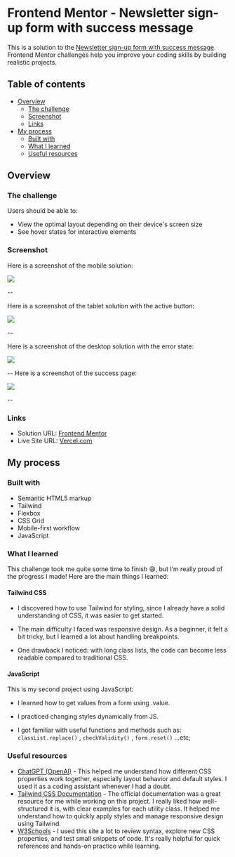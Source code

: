 # Frontend Mentor - Newsletter sign-up form with success message

This is a solution to the [Newsletter sign-up form with success message](https://www.frontendmentor.io/challenges/). Frontend Mentor challenges help you improve your coding skills by building realistic projects. 

## Table of contents

- [Overview](#overview)
  - [The challenge](#the-challenge)
  - [Screenshot](#screenshot)
  - [Links](#links)
- [My process](#my-process)
  - [Built with](#built-with)
  - [What I learned](#what-i-learned)
  - [Useful resources](#useful-resources)

## Overview

### The challenge

Users should be able to:

- View the optimal layout depending on their device's screen size
- See hover states for interactive elements

### Screenshot

Here is a screenshot of the mobile solution:

![](./images/mobile.png)

--

Here is a screenshot of the tablet solution with the active button:

![](./images/tablet-active.png)

--

Here is a screenshot of the desktop solution with the error state:

![](./images/error.png)

--
Here is a screenshot of the success page:

![](./images/success.png)

--

### Links

- Solution URL: [Frontend Mentor](https://www.frontendmentor.io/solutions/meet-landing-page-2cqRWvWRfb)
- Live Site URL: [Vercel.com](https://newsletter-sign-up-form-mocha.vercel.app/)

## My process

### Built with

- Semantic HTML5 markup
- Tailwind
- Flexbox
- CSS Grid
- Mobile-first workflow
- JavaScript

### What I learned

This challenge took me quite some time to finish 😅, but I’m really proud of the progress I made! Here are the main things I learned:

#### Tailwind CSS

- I discovered how to use Tailwind for styling, since I already have a solid understanding of CSS, it was easier to get started.

- The main difficulty I faced was responsive design. As a beginner, it felt a bit tricky, but I learned a lot about handling breakpoints.

- One drawback I noticed: with long class lists, the code can become less readable compared to traditional CSS.

#### JavaScript

This is my second project using JavaScript:
- I learned how to get values from a form using .value.

- I practiced changing styles dynamically from JS.

- I got familiar with useful functions and methods such as: `classList.replace()` , `checkValidity()` , `form.reset()` ...etc;

### Useful resources

- [ChatGPT (OpenAI)](https://chatgpt.com/) - This helped me understand how different CSS properties work together, especially layout behavior and default styles. I used it as a coding assistant whenever I had a doubt.
- [Tailwind CSS Documentation](https://tailwindcss.com/) - The official documentation was a great resource for me while working on this project. I really liked how well-structured it is, with clear examples for each utility class. It helped me understand how to quickly apply styles and manage responsive design using Tailwind.
- [W3Schools](https://www.w3schools.com) - I used this site a lot to review syntax, explore new CSS properties, and test small snippets of code. It's really helpful for quick references and hands-on practice while learning.